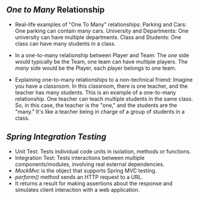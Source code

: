 ## *One to Many* Relationship

- Real-life examples of "One To Many" relationships:
Parking and Cars: One parking can contain many cars.
University and Departments: One university can have multiple departments.
Class and Students: One class can have many students in a class.

- In a one-to-many relationship between Player and Team:
The *one* side would typically be the Team, one team can have multiple players.
The *many* side would be the Player, each player belongs to one team.

- Explaining one-to-many relationships to a non-technical friend:
Imagine you have a classroom. In this classroom, there is one teacher, and the teacher has many students. This is an example of a one-to-many relationship. One teacher can teach multiple students in the same class. So, in this case, the teacher is the "one," and the students are the "many." It's like a teacher being in charge of a group of students in a class. 

## *Spring Integration Testing* 

- Unit Test: Tests individual code units in isolation, methods or functions.
- Integration Test: Tests interactions between multiple components/modules, involving real external dependencies.
- *MockMvc* is the object that supports Spring MVC testing.
- *perform()* method sends an HTTP request to a URL.
- It returns a result for making assertions about the response and simulates client interaction with a web application.
